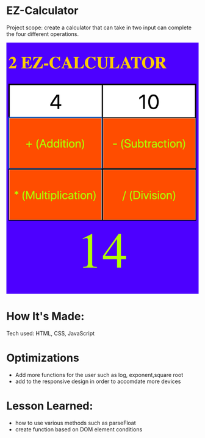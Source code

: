 # EZ-Calculator
Project scope: create a calculator that can take in two input can complete the four different operations.
 
 ![ screenshot of application](https://github.com/FullStackAbbs/EZ-Calculator/blob/master/img/project-4.jpg)
 
# How It's Made:
 Tech used: HTML, CSS, JavaScript

# Optimizations 
 * Add more functions for the user such as log, exponent,square root
 * add to the responsive design in order to accomdate more devices 

# Lesson Learned:
*  how to use various methods such as parseFloat
* create function based on DOM element conditions
